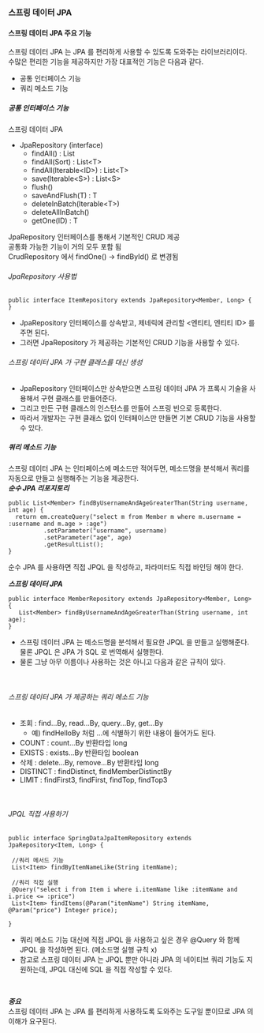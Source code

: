 ### 스프링 데이터 JPA

#### 스프링 데이터 JPA 주요 기능
스프링 데이터 JPA 는 JPA 를 편리하게 사용할 수 있도록 도와주는 라이브러리이다.<br>
수많은 편리한 기능을 제공하지만 가장 대표적인 기능은 다음과 같다.
* 공통 인터페이스 기능
* 쿼리 메소드 기능

##### 공통 인터페이스 기능
스프링 데이터 JPA <br>
* JpaRepository (interface)
  * findAll() : List<T>
  * findAll(Sort) : List\<T>
  * findAll(Iterable\<ID>) : List\<T>
  * save(Iterable\<S>) : List\<S>
  * flush()
  * saveAndFlush(T) : T
  * deleteInBatch(Iterable\<T>)
  * deleteAllInBatch()
  * getOne(ID) : T

JpaRepository 인터페이스를 통해서 기본적인 CRUD 제공<br>
공통화 가능한 기능이 거의 모두 포함 됨<br>
CrudRepository 에서 findOne() -> findById() 로 변경됨

###### JpaRepository 사용법
```
public interface ItemRepository extends JpaRepository<Member, Long> {
}
```
* JpaRepository 인터페이스를 상속받고, 제네릭에 관리할 <엔티티, 엔티티 ID> 를 주면 된다.
* 그러면 JpaRepository 가 제공하는 기본적인 CRUD 기능을 사용할 수 있다.

###### 스프링 데이터 JPA 가 구현 클래스를 대신 생성
* JpaRepository 인터페이스만 상속받으면 스프링 데이터 JPA 가 프록시 기술을 사용해서 구현 클래스를 만들어준다.
* 그리고 만든 구현 클래스의 인스턴스를 만들어 스프링 빈으로 등록한다.
* 따라서 개발자는 구현 클래스 없이 인터페이스만 만들면 기본 CRUD 기능을 사용할 수 있다.

##### 쿼리 메소드 기능
스프링 데이터 JPA 는 인터페이스에 메소드만 적어두면, 메소드명을 분석해서 쿼리를 자동으로 만들고 실행해주는 기능을 제공한다.
<br>
***순수 JPA 리포지토리***
```
public List<Member> findByUsernameAndAgeGreaterThan(String username, int age) {
  return em.createQuery("select m from Member m where m.username = :username and m.age > :age")
          .setParameter("username", username)
          .setParameter("age", age)
          .getResultList();
}
```
순수 JPA 를 사용하면 직접 JPQL 을 작성하고, 파라미터도 직접 바인딩 해야 한다.
<br>

***스프링 데이터 JPA***
```
public interface MemberRepository extends JpaRepository<Member, Long> {
   List<Member> findByUsernameAndAgeGreaterThan(String username, int age);
}
```
* 스프링 데이터 JPA 는 메소드명을 분석해서 필요한 JPQL 을 만들고 실행해준다. 물론 JPQL 은 JPA 가 SQL 로 번역해서 실행한다.
* 물론 그냥 아무 이름이나 사용하는 것은 아니고 다음과 같은 규칙이 있다.

<br>

###### 스프링 데이터 JPA 가 제공하는 쿼리 메소드 기능
* 조회 : find...By, read...By, query...By, get...By
  * 예) findHelloBy 처럼 ...에 식별하기 위한 내용이 들어가도 된다.
* COUNT : count...By 반환타입 long
* EXISTS : exists...By 반환타입 boolean
* 삭제 : delete...By, remove...By 반환타입 long
* DISTINCT : findDistinct, findMemberDistinctBy
* LIMIT : findFirst3, findFirst, findTop, findTop3

<br>

###### JPQL 직접 사용하기
```
public interface SpringDataJpaItemRepository extends JpaRepository<Item, Long> {
 
 //쿼리 메서드 기능
 List<Item> findByItemNameLike(String itemName);
 
 //쿼리 직접 실행
 @Query("select i from Item i where i.itemName like :itemName and i.price <= :price")
 List<Item> findItems(@Param("itemName") String itemName, @Param("price") Integer price);

}
```
* 쿼리 메소드 기능 대신에 직접 JPQL 을 사용하고 싶은 경우 @Query 와 함께 JPQL 을 작성하면 된다. (메소드명 실행 규칙 x)
* 참고로 스프링 데이터 JPA 는 JPQL 뿐만 아니라 JPA 의 네이티브 쿼리 기능도 지원하는데, JPQL 대신에 SQL 을 직접 작성할 수 있다.

<br>

***중요***
<br>
스프링 데이터 JPA 는 JPA 를 편리하게 사용하도록 도와주는 도구일 뿐이므로 JPA 의 이해가 요구된다.
